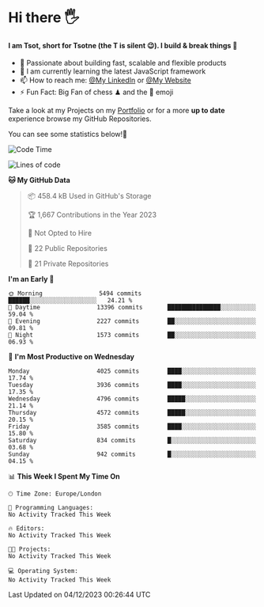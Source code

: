 # Hi there :raised_hand_with_fingers_splayed:
#### I am Tsot, short for Tsotne (the T is silent :wink:). I build & break things :space_invader:
- :telescope: Passionate about building fast, scalable and flexible products
- :seedling: I am currently learning the latest JavaScript framework 
- :mailbox: How to reach me: [@My LinkedIn](https://www.linkedin.com/in/tsotne-gvadzabia/) or [@My Website](https://tsotne.co.uk/contact)
- :zap: Fun Fact: Big Fan of chess ♟ and the 👾 emoji

Take a look at my Projects on my [Portfolio](https://tsotne.co.uk/) or for a more **up to date** experience browse my GitHub Repositories.

You can see some statistics below!:space_invader:
<!--START_SECTION:waka-->
![Code Time](http://img.shields.io/badge/Code%20Time-761%20hrs%202%20mins-blue)

![Lines of code](https://img.shields.io/badge/From%20Hello%20World%20I%27ve%20Written-8.7%20million%20lines%20of%20code-blue)

**🐱 My GitHub Data** 

> 📦 458.4 kB Used in GitHub's Storage 
 > 
> 🏆 1,667 Contributions in the Year 2023
 > 
> 🚫 Not Opted to Hire
 > 
> 📜 22 Public Repositories 
 > 
> 🔑 21 Private Repositories 
 > 
**I'm an Early 🐤** 

```text
🌞 Morning                5494 commits        ██████░░░░░░░░░░░░░░░░░░░   24.21 % 
🌆 Daytime                13396 commits       ███████████████░░░░░░░░░░   59.04 % 
🌃 Evening                2227 commits        ██░░░░░░░░░░░░░░░░░░░░░░░   09.81 % 
🌙 Night                  1573 commits        ██░░░░░░░░░░░░░░░░░░░░░░░   06.93 % 
```
📅 **I'm Most Productive on Wednesday** 

```text
Monday                   4025 commits        ████░░░░░░░░░░░░░░░░░░░░░   17.74 % 
Tuesday                  3936 commits        ████░░░░░░░░░░░░░░░░░░░░░   17.35 % 
Wednesday                4796 commits        █████░░░░░░░░░░░░░░░░░░░░   21.14 % 
Thursday                 4572 commits        █████░░░░░░░░░░░░░░░░░░░░   20.15 % 
Friday                   3585 commits        ████░░░░░░░░░░░░░░░░░░░░░   15.80 % 
Saturday                 834 commits         █░░░░░░░░░░░░░░░░░░░░░░░░   03.68 % 
Sunday                   942 commits         █░░░░░░░░░░░░░░░░░░░░░░░░   04.15 % 
```


📊 **This Week I Spent My Time On** 

```text
🕑︎ Time Zone: Europe/London

💬 Programming Languages: 
No Activity Tracked This Week

🔥 Editors: 
No Activity Tracked This Week

🐱‍💻 Projects: 
No Activity Tracked This Week

💻 Operating System: 
No Activity Tracked This Week
```


 Last Updated on 04/12/2023 00:26:44 UTC
<!--END_SECTION:waka-->
